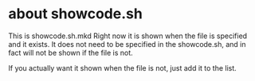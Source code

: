 # about showcode.sh

This is showcode.sh.mkd
Right now it is shown when the file is specified and it exists.  It does not need to be specified
in the showcode.sh, and in fact will not be shown if the file is not.

If you actually want it shown when the file is not, just add it to the list.
